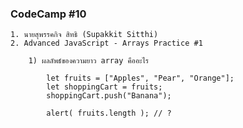 ### CodeCamp #10
    1. นายสุพรรคกิจ สิทธิ (Supakkit Sitthi)
    2. Advanced JavaScript - Arrays Practice #1

        1) ผลลัพธ์ของความยาว array คืออะไร

            let fruits = ["Apples", "Pear", "Orange"];
            let shoppingCart = fruits;
            shoppingCart.push("Banana");

            alert( fruits.length ); // ?